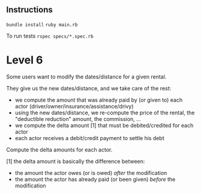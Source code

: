 ## Instructions

`bundle install`
`ruby main.rb`

To run tests
`rspec specs/*.spec.rb`

# Level 6

Some users want to modify the dates/distance for a given rental.

They give us the new dates/distance, and we take care of the rest:
- we compute the amount that was already paid by (or given to) each actor (driver/owner/insurance/assistance/drivy)
- using the new dates/distance, we re-compute the price of the rental, the "deductible reduction" amount, the commission, ...
- we compute the delta amount [1] that must be debited/credited for each actor
- each actor receives a debit/credit payment to settle his debt

Compute the delta amounts for each actor.

[1] the delta amount is basically the difference between:
- the amount the actor owes (or is owed) *after* the modification
- the amount the actor has already paid (or been given) *before* the modification
